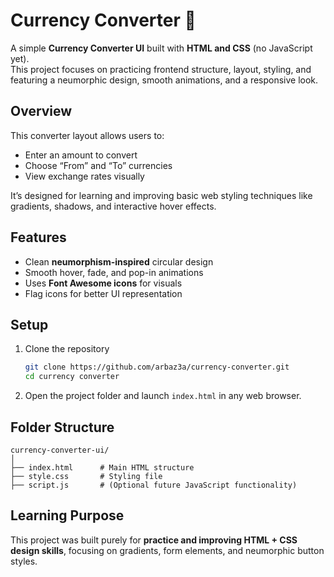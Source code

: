 # Currency Converter 💱

A simple **Currency Converter UI** built with **HTML and CSS** (no JavaScript yet).  
This project focuses on practicing frontend structure, layout, styling, and featuring a neumorphic design, smooth animations, and a responsive look.

## Overview
This converter layout allows users to:
- Enter an amount to convert  
- Choose “From” and “To” currencies  
- View exchange rates visually  

It’s designed for learning and improving basic web styling techniques like gradients, shadows, and interactive hover effects.

## Features
- Clean **neumorphism-inspired** circular design  
- Smooth hover, fade, and pop-in animations  
- Uses **Font Awesome icons** for visuals  
- Flag icons for better UI representation  

## Setup
1. Clone the repository  
   ```bash
   git clone https://github.com/arbaz3a/currency-converter.git
   cd currency converter

2. Open the project folder and launch `index.html` in any web browser.

## Folder Structure

```
currency-converter-ui/
│
├── index.html      # Main HTML structure
├── style.css       # Styling file
├── script.js       # (Optional future JavaScript functionality)
```

## Learning Purpose

This project was built purely for **practice and improving HTML + CSS design skills**, focusing on gradients, form elements, and neumorphic button styles.

